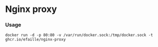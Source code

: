 # Nginx proxy

### Usage

```
docker run -d -p 80:80 -v /var/run/docker.sock:/tmp/docker.sock -t ghcr.io/efaille/nginx-proxy
```
